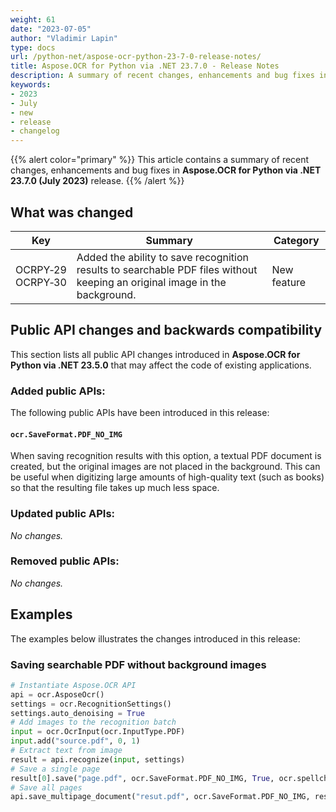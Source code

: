 ```yaml
---
weight: 61
date: "2023-07-05"
author: "Vladimir Lapin"
type: docs
url: /python-net/aspose-ocr-python-23-7-0-release-notes/
title: Aspose.OCR for Python via .NET 23.7.0 - Release Notes
description: A summary of recent changes, enhancements and bug fixes in Aspose.OCR for Python via .NET 23.7.0 (July 2023) release.
keywords:
- 2023
- July
- new
- release
- changelog
---
```


{{% alert color="primary" %}}
This article contains a summary of recent changes, enhancements and bug fixes in **Aspose.OCR for Python via .NET 23.7.0 (July 2023)** release.
{{% /alert %}}

## What was changed

Key | Summary | Category
--- | ------- | --------
OCRPY&#8209;29<br />OCRPY&#8209;30 | Added the ability to save recognition results to searchable PDF files without keeping an original image in the background. | New feature

## Public API changes and backwards compatibility

This section lists all public API changes introduced in **Aspose.OCR for Python via .NET 23.5.0** that may affect the code of existing applications.

### Added public APIs:

The following public APIs have been introduced in this release:

#### `ocr.SaveFormat.PDF_NO_IMG`

When saving recognition results with this option, a textual PDF document is created, but the original images are not placed in the background. This can be useful when digitizing large amounts of high-quality text (such as books) so that the resulting file takes up much less space.

### Updated public APIs:

_No changes._

### Removed public APIs:

_No changes._

## Examples

The examples below illustrates the changes introduced in this release:

### Saving searchable PDF without background images

```python
# Instantiate Aspose.OCR API
api = ocr.AsposeOcr()
settings = ocr.RecognitionSettings()
settings.auto_denoising = True
# Add images to the recognition batch
input = ocr.OcrInput(ocr.InputType.PDF)
input.add("source.pdf", 0, 1)
# Extract text from image
result = api.recognize(input, settings)
# Save a single page
result[0].save("page.pdf", ocr.SaveFormat.PDF_NO_IMG, True, ocr.spellchecker.SpellCheckLanguage.ENG, None)
# Save all pages
api.save_multipage_document("resut.pdf", ocr.SaveFormat.PDF_NO_IMG, result)
```
